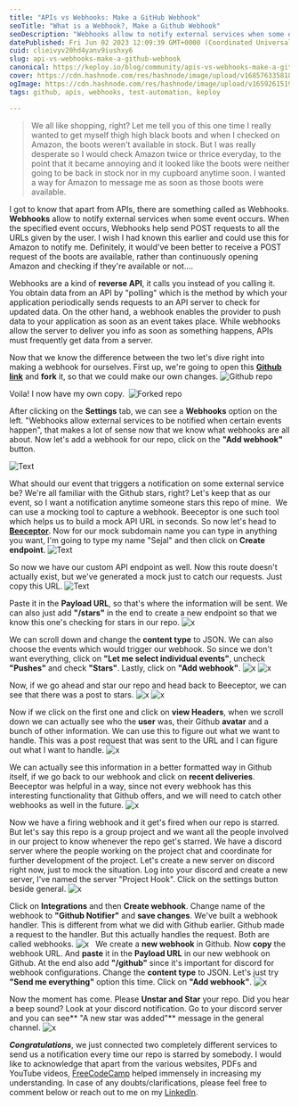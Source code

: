 ```yaml
---
title: "APIs vs Webhooks: Make a GitHub Webhook"
seoTitle: "What is a Webhook?, Make a Github Webhook"
seoDescription: "Webhooks allow to notify external services when some event occurs. When the specified event occurs, Webhooks help send POST requests to all the URLs..."
datePublished: Fri Jun 02 2023 12:09:39 GMT+0000 (Coordinated Universal Time)
cuid: clieivyv20hd4yanv9iushxy6
slug: api-vs-webhooks-make-a-github-webhook
canonical: https://keploy.io/blog/community/apis-vs-webhooks-make-a-github-webhook
cover: https://cdn.hashnode.com/res/hashnode/image/upload/v1685763358184/91d2da16-087b-4ecb-a726-6c195d78972b.png
ogImage: https://cdn.hashnode.com/res/hashnode/image/upload/v1659261519726/eOc42IeEE.png
tags: github, apis, webhooks, test-automation, keploy

---
```


> We all like shopping, right? Let me tell you of this one time I really wanted to get myself thigh high black boots and when I checked on Amazon, the boots weren't available in stock. But I was really desperate so I would check Amazon twice or thrice everyday, to the point that it became annoying and it looked like the boots were neither going to be back in stock nor in my cupboard anytime soon. I wanted a way for Amazon to message me as soon as those boots were available.

I got to know that apart from APIs, there are something called as Webhooks. **Webhooks** allow to notify external services when some event occurs. When the specified event occurs, Webhooks help send POST requests to all the URLs given by the user. I wish I had known this earlier and could use this for Amazon to notify me. Definitely, it would've been better to receive a POST request of the boots are available, rather than continuously opening Amazon and checking if they're available or not….

Webhooks are a kind of **reverse API**, it calls you instead of you calling it. You obtain data from an API by "polling" which is the method by which your application periodically sends requests to an API server to check for updated data. On the other hand, a webhook enables the provider to push data to your application as soon as an event takes place. While webhooks allow the server to deliver you info as soon as something happens, APIs must frequently get data from a server.

Now that we know the difference between the two let's dive right into making a webhook for ourselves. First up, we're going to open this [**Github link**](https://github.com/twiliodeved/webhooks-course) and **fork** it, so that we could make our own changes.
![Github repo](https://cdn-images-1.medium.com/max/1200/1*PuGPE1OMPkDcMwf_GoH5LQ.png)

Voila! I now have my own copy. 
![Forked repo](https://cdn-images-1.medium.com/max/1200/1*u4W5YqSLSQ3PcWsVFTwUKQ.png)

After clicking on the **Settings** tab, we can see a **Webhooks** option on the left. "Webhooks allow external services to be notified when certain events happen", that makes a lot of sense now that we know what webhooks are all about. Now let's add a webhook for our repo, click on the **"Add webhook"** button.

![Text](https://cdn-images-1.medium.com/max/1200/1*MzkWxCAEZR0wt3TQhHHzmA.png)

What should our event that triggers a notification on some external service be? We're all familiar with the Github stars, right? Let's keep that as our event, so I want a notification anytime someone stars this repo of mine. 
We can use a mocking tool to capture a webhook. Beeceptor is one such tool which helps us to build a mock API URL in seconds. So now let's head to [**Beeceptor**](https://beeceptor.com/). Now for our mock subdomain name you can type in anything you want, I'm going to type my name "Sejal" and then click on **Create endpoint**.
![Text](https://cdn-images-1.medium.com/max/1200/1*bCuM8mYpv5vRJRmO7c-FFg.png)

So now we have our custom API endpoint as well. Now this route doesn't actually exist, but we've generated a mock just to catch our requests. Just copy this URL.
![Text](https://cdn-images-1.medium.com/max/1200/1*WSAez5cum-lIde5urRTKQg.png)

Paste it in the **Payload URL**, so that's where the information will be sent. We can also just add **"/stars"** in the end to create a new endpoint so that we know this one's checking for stars in our repo.
![x](https://cdn-images-1.medium.com/max/1200/1*v2o6lJ2gy_xxPISJmBiKuQ.png)

We can scroll down and change the **content type** to JSON. We can also choose the events which would trigger our webhook. So since we don't want everything, click on **"Let me select individual events"**, uncheck **"Pushes"** and check **"Stars"**. Lastly, click on **"Add webhook"**.
![x](https://cdn-images-1.medium.com/max/1200/1*-zSanid393jnawZlHABwrQ.png)
![x](https://cdn-images-1.medium.com/max/1200/1*eRD2Aa-CD7ey5D-U53AJmA.png)

Now, if we go ahead and star our repo and head back to Beeceptor, we can see that there was a post to stars.
![x](https://cdn-images-1.medium.com/max/1200/1*i1Y8G8RMGfDOggrO0F4XPg.png)
![x](https://cdn-images-1.medium.com/max/1200/1*npFnZApYD6Znr-PZT28x-g.png)

Now if we click on the first one and click on **view Headers**, when we scroll down we can actually see who the **user** was, their Github **avatar** and a bunch of other information. We can use this to figure out what we want to handle. This was a post request that was sent to the URL and I can figure out what I want to handle.
![x](https://cdn-images-1.medium.com/max/1200/1*62xg5QYBDigUcQRNEF3ZOg.png)

We can actually see this information in a better formatted way in Github itself, if we go back to our webhook and click on **recent deliveries**. Beeceptor was helpful in a way, since not every webhook has this interesting functionality that Github offers, and we will need to catch other webhooks as well in the future.
![x](https://cdn-images-1.medium.com/max/1200/1*fzmj3Seae9sAk7CqmDC9Kw.png)

Now we have a firing webhook and it get's fired when our repo is starred. But let's say this repo is a group project and we want all the people involved in our project to know whenever the repo get's starred. We have a discord server where the people working on the project chat and coordinate for further development of the project. Let's create a new server on discord right now, just to mock the situation. Log into your discord and create a new server, I've named the server "Project Hook". Click on the settings button beside general.
![x](https://cdn-images-1.medium.com/max/1200/1*JMTS4bGtfDr-Kqj3zGLUew.jpeg)


Click on **Integrations** and then **Create webhook**. Change name of the webhook to **"Github Notifier"** and **save changes**. We've built a webhook handler. This is different from what we did with Github earlier. Github made a request to the handler. But this actually handles the request. Both are called webhooks.
![x](https://cdn-images-1.medium.com/max/1200/1*f1-HhOX0rCCZCSb2rNyNcw.png)
 
We create a **new webhook** in Github. Now **copy** the webhook URL. And **paste** it in the **Payload URL** in our new webhook on Github.  At the end also add **"/github"** since it's important for discord for webhook configurations. Change the **content type** to JSON. Let's just try **"Send me everything"** option this time. Click on **"Add webhook"**.
![x](https://cdn-images-1.medium.com/max/1200/1*3GqoJuaAesi5Qdh34sZhbQ.png)

Now the moment has come. Please **Unstar and Star** your repo. Did you hear a beep sound? Look at your discord notification. Go to your discord server and you can see** "A new star was added"** message in the general channel.
![x](https://cdn-images-1.medium.com/max/1200/1*WPU5FVYrv5THFWPsNDNsmQ.jpeg)

***Congratulations***, we just connected two completely different services to send us a notification every time our repo is starred by somebody. I would like to acknowledge that apart from the various websites, PDFs and YouTube videos, [FreeCodeCamp](https://www.youtube.com/watch?v=41NOoEz3Tzc) helped immensely in increasing my understanding. In case of any doubts/clarifications, please feel free to comment below or reach out to me on my [LinkedIn](https://www.linkedin.com/in/sejal-jain17/).